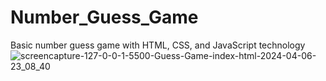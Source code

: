 # Number_Guess_Game
Basic number guess game with HTML, CSS, and JavaScript technology
![screencapture-127-0-0-1-5500-Guess-Game-index-html-2024-04-06-23_08_40](https://github.com/Abhii001/Number_Guess_Game/assets/95584609/2a797e9b-f672-4b98-8e54-a1c20895f089)
